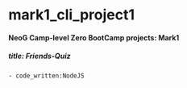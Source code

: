 # mark1_cli_project1
#### NeoG Camp-level Zero BootCamp projects: Mark1
  ##### title: Friends-Quiz
    - code_written:NodeJS
   
